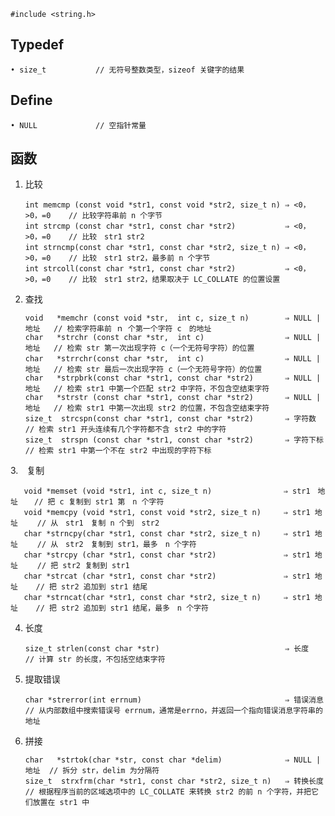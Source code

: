 ```
#include <string.h>
```

Typedef
-----------

```
• size_t           // 无符号整数类型，sizeof 关键字的结果
```

Define
---------

```
• NULL             // 空指针常量
```

函数
----

1. 比较

       int memcmp (const void *str1, const void *str2, size_t n) ⇒ <0，>0，=0    // 比较字符串前 n 个字节
       int strcmp (const char *str1, const char *str2)           ⇒ <0，>0，=0    // 比较　str1 str2
       int strncmp(const char *str1, const char *str2, size_t n) ⇒ <0，>0，=0    // 比较　str1 str2，最多前 n 个字节
       int strcoll(const char *str1, const char *str2)           ⇒ <0，>0，=0    // 比较　str1 str2，结果取决于 LC_COLLATE 的位置设置
 
2. 查找

       void   *memchr (const void *str,  int c, size_t n)        ⇒ NULL | 地址   // 检索字符串前 ｎ 个第一个字符 c　的地址
       char   *strchr (const char *str,  int c)                  ⇒ NULL | 地址   // 检索 str 第一次出现字符 c（一个无符号字符）的位置
       char   *strrchr(const char *str,  int c)　　　　　　　　　   ⇒ NULL | 地址   // 检索 str 最后一次出现字符 c（一个无符号字符）的位置
       char   *strpbrk(const char *str1, const char *str2)       ⇒ NULL | 地址   // 检索 str1 中第一个匹配 str2 中字符，不包含空结束字符
       char   *strstr (const char *str1, const char *str2)       ⇒ NULL | 地址   // 检索 str1 中第一次出现 str2 的位置，不包含空结束字符
       size_t  strcspn(const char *str1, const char *str2)       ⇒ 字符数        // 检索 str1 开头连续有几个字符都不含 str2 中的字符
       size_t  strspn (const char *str1, const char *str2)       ⇒ 字符下标      // 检索 str1 中第一个不在 str2 中出现的字符下标
       
3.　复制

       void *memset (void *str1, int c, size_t n)                ⇒ str1　地址 　 // 把 c 复制到 str1 第　n 个字符
       void *memcpy (void *str1, const void *str2, size_t n)     ⇒ str1 地址　　 // 从　str1　复制 n 个到　str2
       char *strncpy(char *str1, const char *str2, size_t n)     ⇒ str1 地址　　 // 从　str2　复制到 str1，最多　n 个字符
       char *strcpy (char *str1, const char *str2)               ⇒ str1 地址　　 // 把 str2 复制到 str1
       char *strcat (char *str1, const char *str2)               ⇒ str1 地址    // 把 str2 追加到 str1 结尾
       char *strncat(char *str1, const char *str2, size_t n)     ⇒ str1 地址    // 把 str2 追加到 str1 结尾，最多　n 个字符

4. 长度

       size_t strlen(const char *str)                            ⇒ 长度　       // 计算 str 的长度，不包括空结束字符

5. 提取错误

       char *strerror(int errnum)                                ⇒ 错误消息　    // 从内部数组中搜索错误号 errnum，通常是errno，并返回一个指向错误消息字符串的地址

6. 拼接

       char   *strtok(char *str, const char *delim)              ⇒ NULL | 地址  // 拆分 str，delim 为分隔符
       size_t  strxfrm(char *str1, const char *str2, size_t n)   ⇒ 转换长度      // 根据程序当前的区域选项中的 LC_COLLATE 来转换 str2 的前 n 个字符，并把它们放置在 str1 中